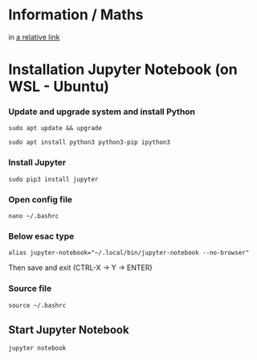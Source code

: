 # Information / Maths
in [a relative link](NOTES.md)

# Installation Jupyter Notebook (on WSL - Ubuntu)

### Update and upgrade system and install Python
```
sudo apt update && upgrade

sudo apt install python3 python3-pip ipython3
```

### Install Jupyter
```
sudo pip3 install jupyter
```

### Open config file
```
nano ~/.bashrc
```

### Below **esac** type
```
alias jupyter-notebook="~/.local/bin/jupyter-notebook --no-browser"
```
Then save and exit (CTRL-X -> Y -> ENTER)

### Source file
```
source ~/.bashrc
```

## Start Jupyter Notebook
```
jupyter notebook
```

